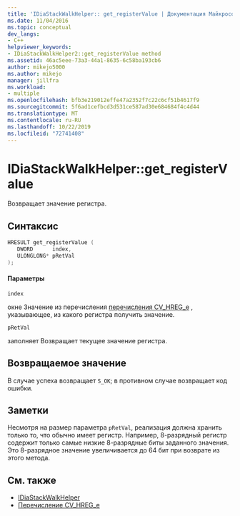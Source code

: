 ```yaml
---
title: 'IDiaStackWalkHelper:: get_registerValue | Документация Майкрософт'
ms.date: 11/04/2016
ms.topic: conceptual
dev_langs:
- C++
helpviewer_keywords:
- IDiaStackWalkHelper2::get_registerValue method
ms.assetid: 46ac5eee-73a3-44a1-8635-6c58ba193cb6
author: mikejo5000
ms.author: mikejo
manager: jillfra
ms.workload:
- multiple
ms.openlocfilehash: bfb3e219012effe47a2352f7c22c6cf51b4617f9
ms.sourcegitcommit: 5f6ad1cefbcd3d531ce587ad30e684684f4c4d44
ms.translationtype: MT
ms.contentlocale: ru-RU
ms.lasthandoff: 10/22/2019
ms.locfileid: "72741408"
---
```

# <a name="idiastackwalkhelperget_registervalue"></a>IDiaStackWalkHelper::get_registerValue
Возвращает значение регистра.

## <a name="syntax"></a>Синтаксис

```C++
HRESULT get_registerValue ( 
   DWORD      index,
   ULONGLONG* pRetVal
);
```

#### <a name="parameters"></a>Параметры
 `index`

окне Значение из перечисления [перечисления CV_HREG_e](../../debugger/debug-interface-access/cv-hreg-e.md) , указывающее, из какого регистра получить значение.

 `pRetVal`

заполняет Возвращает текущее значение регистра.

## <a name="return-value"></a>Возвращаемое значение
 В случае успеха возвращает `S_OK`; в противном случае возвращает код ошибки.

## <a name="remarks"></a>Заметки
 Несмотря на размер параметра `pRetVal`, реализация должна хранить только то, что обычно имеет регистр. Например, 8-разрядный регистр содержит только самые низкие 8-разрядные биты заданного значения. Это 8-разрядное значение увеличивается до 64 бит при возврате из этого метода.

## <a name="see-also"></a>См. также
- [IDiaStackWalkHelper](../../debugger/debug-interface-access/idiastackwalkhelper.md)
- [Перечисление CV_HREG_e](../../debugger/debug-interface-access/cv-hreg-e.md)
